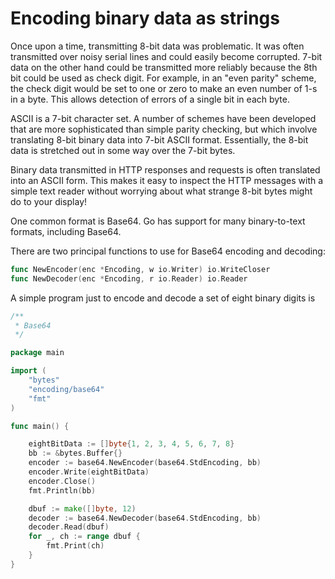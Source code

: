 # Encoding binary data as strings

 Once upon a time, transmitting 8-bit data was problematic. It was often transmitted over noisy serial lines and could easily become corrupted. 7-bit data on the other hand could be transmitted more reliably because the 8th bit could be used as check digit. For example, in an "even parity" scheme, the check digit would be set to one or zero to make an even number of 1-s in a byte. This allows detection of errors of a single bit in each byte.

ASCII is a 7-bit character set. A number of schemes have been developed that are more sophisticated than simple parity checking, but which involve translating 8-bit binary data into 7-bit ASCII format. Essentially, the 8-bit data is stretched out in some way over the 7-bit bytes.

Binary data transmitted in HTTP responses and requests is often translated into an ASCII form. This makes it easy to inspect the HTTP messages with a simple text reader without worrying about what strange 8-bit bytes might do to your display!

One common format is Base64. Go has support for many binary-to-text formats, including Base64.

There are two principal functions to use for Base64 encoding and decoding:

```go
func NewEncoder(enc *Encoding, w io.Writer) io.WriteCloser
func NewDecoder(enc *Encoding, r io.Reader) io.Reader
```

A simple program just to encode and decode a set of eight binary digits is

```go
/**
 * Base64
 */

package main

import (
	"bytes"
	"encoding/base64"
	"fmt"
)

func main() {

	eightBitData := []byte{1, 2, 3, 4, 5, 6, 7, 8}
	bb := &bytes.Buffer{}
	encoder := base64.NewEncoder(base64.StdEncoding, bb)
	encoder.Write(eightBitData)
	encoder.Close()
	fmt.Println(bb)

	dbuf := make([]byte, 12)
	decoder := base64.NewDecoder(base64.StdEncoding, bb)
	decoder.Read(dbuf)
	for _, ch := range dbuf {
		fmt.Print(ch)
	}
}
```
